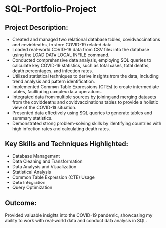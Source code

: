 # SQL-Portfolio-Project

## Project Description:
* Created and managed two relational database tables, covidvaccinations and coviddeaths, to store COVID-19 related data.
* Loaded real-world COVID-19 data from CSV files into the database using the LOAD DATA LOCAL INFILE command.
* Conducted comprehensive data analysis, employing SQL queries to calculate key COVID-19 statistics, such as total cases, total deaths, death percentages, and infection rates.
* Utilized statistical techniques to derive insights from the data, including trend analysis and pattern identification.
* Implemented Common Table Expressions (CTEs) to create intermediate tables, facilitating complex data operations.
* Integrated data from multiple sources by joining and merging datasets from the coviddeaths and covidvaccinations tables to provide a holistic view of the COVID-19 situation.
* Presented data effectively using SQL queries to generate tables and summary statistics.
* Demonstrated strong problem-solving skills by identifying countries with high infection rates and calculating death rates.

## Key Skills and Techniques Highlighted:
* Database Management
* Data Cleaning and Transformation
* Data Analysis and Visualization
* Statistical Analysis
* Common Table Expression (CTE) Usage
* Data Integration
* Query Optimization

## Outcome: 
Provided valuable insights into the COVID-19 pandemic, showcasing my ability to work with real-world data and conduct data analysis in SQL. 
